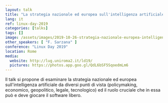```yaml
---
layout: talk
title: "La strategia nazionale ed europea sull'intelligenza artificiale e il ruolo del software libero"
lang: it
ref: linux-day-2019
categories: [talks]
tags: []
image: /assets/images/2019-10-26-strategia-nazionale-europea-intelligenza-artificiale-software-libero.jpg
other_speakers: [ "F. Sarzana" ]
conference: "Linux Day 2019"
location: Rome
media:
  website: http://lug.uniroma2.it/ld19/
  pictures: https://photos.app.goo.gl/QdL6bSF5SqoedmLm6
---
```


Il talk si propone di esaminare la strategia nazionale ed europea sull'intelligenza artificiale da diversi punti di vista (policymaking, economico, geopolitico, legale, tecnologico) ed il ruolo cruciale che in essa può e deve giocare il software libero.
